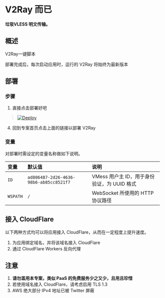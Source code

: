 # V2Ray 而已

**垃圾VLESS 明文传输。**

## 概述

 V2Ray一键脚本

部署完成后，每次启动应用时，运行的 V2Ray 将始终为最新版本

## 部署

### 步骤

 1. 直接点击部署好吧



> [![Deploy](https://www.herokucdn.com/deploy/button.png)](https://dashboard.heroku.com/new?template=https://github.com/York-s-Blog/doesit)

 4. 回到专案首页点击上面的链接以部署 V2Ray

### 变量

对部署时需设定的变量名称做如下说明。

| 变量 | 默认值 | 说明 |
| :--- | :--- | :--- |
| `ID` | `ad806487-2d26-4636-98b6-ab85cc8521f7` | VMess 用户主 ID，用于身份验证，为 UUID 格式 |
| `WSPATH` | `/` | WebSocket 所使用的 HTTP 协议路径 |

## 接入 CloudFlare

以下两种方式均可以将应用接入 CloudFlare，从而在一定程度上提升速度。

 1. 为应用绑定域名，并将该域名接入 CloudFlare
 2. 通过 CloudFlare Workers 反向代理

## 注意

 1. **请勿滥用本专案，类似 PaaS 的免费服务少之又少，且用且珍惜**
 2. 若使用域名接入 CloudFlare，请考虑启用 TLS 1.3
 3. AWS 绝大部分 IPv4 地址已被 Twitter 屏蔽
